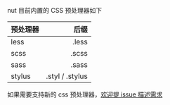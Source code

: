 nut 目前内置的 CSS 预处理器如下

| 预处理器 |            后缀 |
| -------- | ---------------:|
| less     |           .less |
| scss     |           .scss |
| sass     |           .sass |
| stylus   | .styl / .stylus |

如果需要支持新的 css 预处理器，[欢迎提 issue 描述需求](https://github.com/nut-project/nut/issues/new?template=feature_request.md)
